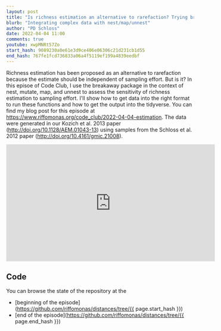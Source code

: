 ```yaml
---
layout: post
title: "Is richness estimation an alternative to rarefaction? Trying breakaway and Chao1 (CC201)"
blurb: "Integrating complex data with nest/map/unnest"
author: "PD Schloss"
date: 2022-04-04 11:00
comments: true
youtube: xwpMNRt57Zo
start_hash: 9089230a0e61e3d9ce406e06306c21d231cb1d55
end_hash: 767fe1fcd736833a06a4f5119ef199a4839eedbf
---
```


Richness estimation has been proposed as an alternative to rarefaction because the estimate should be independent of sampling effort. But is it? In this episoe of Code Club, I use the breakaway package in the context of nest, mutate, map, and unnest to assess the sensitivity of richness estimation to sampling effort. I'll show how to get data into the right format to run these functions and how to get the output into the tidyverse. You can find my blog post for this episode at https://www.riffomonas.org/code_club/2022-04-04-estimation. The data were generated in our Kozich et al. 2013 paper (http://doi.org/10.1128/AEM.01043-13) using samples from the Schloss et al. 2012 paper (http://doi.org/10.4161/gmic.21008).


<iframe style="margin: 0 auto;display:block;" width="560" height="315" src="https://www.youtube.com/embed/{{ page.youtube }}" frameborder="0" allow="accelerometer; autoplay; encrypted-media; gyroscope; picture-in-picture" allowfullscreen></iframe>


## Code

You can browse the state of the repository at the
* [beginning of the episode](https://github.com/riffomonas/distances/tree/{{ page.start_hash }})
* [end of the episode](https://github.com/riffomonas/distances/tree/{{ page.end_hash }})
